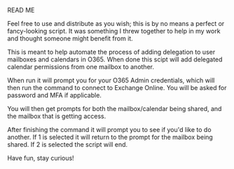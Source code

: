 READ ME

Feel free to use and distribute as you wish; this is by no means a perfect or fancy-looking script. It was something I threw together to
help in my work and thought someone might benefit from it.

This is meant to help automate the process of adding delegation to user mailboxes and calendars in O365. When done this scipt will 
add delegated calendar permissions from one mailbox to another.

When run it will prompt you for your O365 Admin credentials, which will then run the command to connect to Exchange Online. You will be asked
for password and MFA if applicable.

You will then get prompts for both the mailbox/calendar being shared, and the mailbox that is getting access.

After finishing the command it will prompt you to see if you'd like to do another. If 1 is selected it will return to the prompt
for the mailbox being shared. If 2 is selected the script will end.

Have fun, stay curious!
